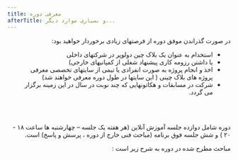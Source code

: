 ```yaml
---
title: معرفی دوره
afterTitle: و بسیاری موارد دیگر...
---
```


<div dir="rtl" >        

در صورت گذراندن موفق دوره از فرصتهای زیادی برخوردار خواهید بود:

* استخدام به عنوان یک بلاک چین دولوپر در شرکتهای داخلی
* یا داشتن رزومه کاری پیشنهاد شغلی از کمپانیهای خارجی)
* اخذ و انجام  پروژه به صورت انفرادی یا تیمی از سایتهای تخصصی معرفی پروژه های بلاک چینی ( این سایتها در طول دوره معرفی خواهند شد)
* شرکت در مسابقات و هکاتونهایی که چند نوبت در سال در این زمینه برگزار می گردد.
        
</div>

<br> <br>

<div dir="rtl" >        

دوره  شامل  دوازده  جلسه آموزش آنلاین (هر هفته یک جلسه – چهارشنبه ها  ساعت ۱۸ - ۲۰  ) و شش جلسه فوق برنامه (مباحث فنی خارج از دوره ،  پرسش و پاسخ) است.

مباحث مطرح شده در دوره به شرح زیر است :

</div>